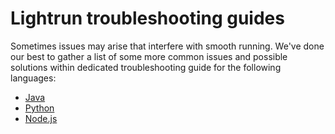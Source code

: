 # Lightrun troubleshooting guides

Sometimes issues may arise that interfere with smooth running. We've done our best to gather a list of some more common issues and possible solutions within dedicated troubleshooting guide for the following languages:

- [Java](/troubleshooting/java-troubleshooting)
- [Python](/troubleshooting/python-troubleshooting)
- [Node.js](/troubleshooting/node-troubleshooting)

